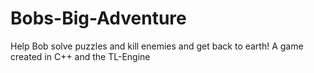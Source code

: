# Bobs-Big-Adventure
Help Bob solve puzzles and kill enemies and get back to earth! A game created in C++ and the TL-Engine
